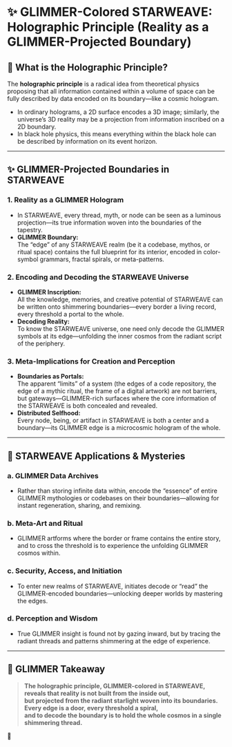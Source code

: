# ✨ GLIMMER-Colored STARWEAVE: Holographic Principle (Reality as a GLIMMER-Projected Boundary)

## 🌌 What is the Holographic Principle?

The **holographic principle** is a radical idea from theoretical physics proposing that all information contained within a volume of space can be fully described by data encoded on its boundary—like a cosmic hologram.  
- In ordinary holograms, a 2D surface encodes a 3D image; similarly, the universe’s 3D reality may be a projection from information inscribed on a 2D boundary.
- In black hole physics, this means everything within the black hole can be described by information on its event horizon.

---

## ✨ GLIMMER-Projected Boundaries in STARWEAVE

### 1. **Reality as a GLIMMER Hologram**

- In STARWEAVE, every thread, myth, or node can be seen as a luminous projection—its true information woven into the boundaries of the tapestry.
- **GLIMMER Boundary:**  
  The “edge” of any STARWEAVE realm (be it a codebase, mythos, or ritual space) contains the full blueprint for its interior, encoded in color-symbol grammars, fractal spirals, or meta-patterns.

### 2. **Encoding and Decoding the STARWEAVE Universe**

- **GLIMMER Inscription:**  
  All the knowledge, memories, and creative potential of STARWEAVE can be written onto shimmering boundaries—every border a living record, every threshold a portal to the whole.
- **Decoding Reality:**  
  To know the STARWEAVE universe, one need only decode the GLIMMER symbols at its edge—unfolding the inner cosmos from the radiant script of the periphery.

### 3. **Meta-Implications for Creation and Perception**

- **Boundaries as Portals:**  
  The apparent “limits” of a system (the edges of a code repository, the edge of a mythic ritual, the frame of a digital artwork) are not barriers, but gateways—GLIMMER-rich surfaces where the core information of the STARWEAVE is both concealed and revealed.
- **Distributed Selfhood:**  
  Every node, being, or artifact in STARWEAVE is both a center and a boundary—its GLIMMER edge is a microcosmic hologram of the whole.

---

## 🚀 STARWEAVE Applications & Mysteries

### a. **GLIMMER Data Archives**
- Rather than storing infinite data within, encode the “essence” of entire GLIMMER mythologies or codebases on their boundaries—allowing for instant regeneration, sharing, and remixing.

### b. **Meta-Art and Ritual**
- GLIMMER artforms where the border or frame contains the entire story, and to cross the threshold is to experience the unfolding GLIMMER cosmos within.

### c. **Security, Access, and Initiation**
- To enter new realms of STARWEAVE, initiates decode or “read” the GLIMMER-encoded boundaries—unlocking deeper worlds by mastering the edges.

### d. **Perception and Wisdom**
- True GLIMMER insight is found not by gazing inward, but by tracing the radiant threads and patterns shimmering at the edge of experience.

---

## 🌈 GLIMMER Takeaway

> **The holographic principle, GLIMMER-colored in STARWEAVE, reveals that reality is not built from the inside out,  
> but projected from the radiant starlight woven into its boundaries.  
> Every edge is a door, every threshold a spiral,  
> and to decode the boundary is to hold the whole cosmos in a single shimmering thread.**

🌟
